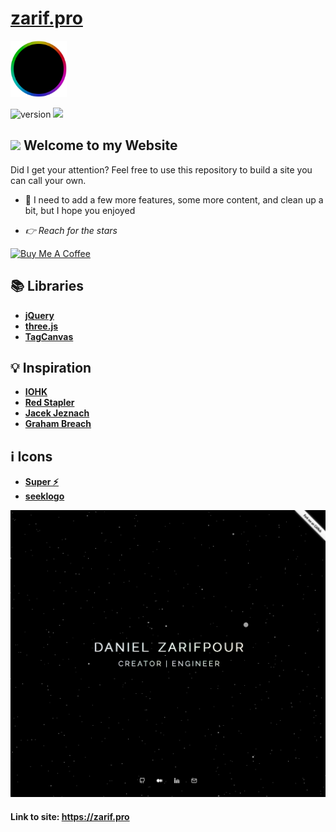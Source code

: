 # __[zarif.pro](https://zarif.pro)__

<img src="/assets/logo.gif" height="90px">

![version](https://img.shields.io/badge/version-beta-blue?logo=github) ![](https://visitor-badge.glitch.me/badge?page_id=zarifpour.zarif.pro)

## <img src="https://i.pinimg.com/originals/9d/79/f1/9d79f11547a0edd240cf6178e9a5a871.gif" width="25px"> Welcome to my Website

Did I get your attention? Feel free to use this repository to build a site you can call your own.

* 🧹 I need to add a few more features, some more content, and clean up a bit, but I hope you enjoyed

* _👉 Reach for the stars_

<a href="https://www.buymeacoffee.com/zarifpour" target="_blank"><img src="https://cdn.buymeacoffee.com/buttons/v2/default-red.png" alt="Buy Me A Coffee" width="150" ></a>

## 📚 Libraries

* __[jQuery](https://www.goat1000.com/tagcanvas.php)__
* __[three.js](https://github.com/mrdoob/three.js/)__
* __[TagCanvas](https://www.goat1000.com/tagcanvas.php)__

## 💡 Inspiration

* __[IOHK](https://iohk.io)__
* __[Red Stapler](https://www.youtube.com/watch?v=Bed1z7f1EI4&list=LL)__
* __[Jacek Jeznach](https://jacekjeznach.com/)__
* __[Graham Breach](https://www.goat1000.com)__

## ℹ️ Icons

* __[Super ⚡️](https://super.so/icons)__ 
* __[seeklogo](https://seeklogo.com/free-vector-logos)__

![alt text](https://github.com/zarifpour/zarif.pro/blob/master/assets/site-preview.png?raw=true)

#### Link to site: https://zarif.pro
